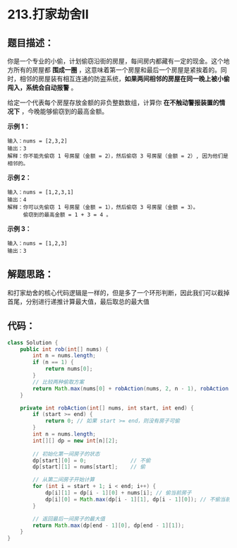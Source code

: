 # 213.打家劫舍II

## 题目描述：

你是一个专业的小偷，计划偷窃沿街的房屋，每间房内都藏有一定的现金。这个地方所有的房屋都 **围成一圈** ，这意味着第一个房屋和最后一个房屋是紧挨着的。同时，相邻的房屋装有相互连通的防盗系统，**如果两间相邻的房屋在同一晚上被小偷闯入，系统会自动报警** 。

给定一个代表每个房屋存放金额的非负整数数组，计算你 **在不触动警报装置的情况下** ，今晚能够偷窃到的最高金额。

 

**示例 1：**

```
输入：nums = [2,3,2]
输出：3
解释：你不能先偷窃 1 号房屋（金额 = 2），然后偷窃 3 号房屋（金额 = 2）, 因为他们是相邻的。
```

**示例 2：**

```
输入：nums = [1,2,3,1]
输出：4
解释：你可以先偷窃 1 号房屋（金额 = 1），然后偷窃 3 号房屋（金额 = 3）。
     偷窃到的最高金额 = 1 + 3 = 4 。
```

**示例 3：**

```
输入：nums = [1,2,3]
输出：3
```

## 解题思路：

和打家劫舍的核心代码逻辑是一样的，但是多了一个环形判断，因此我们可以截掉首尾，分别进行递推计算最大值，最后取总的最大值

## 代码：

```java
class Solution {
    public int rob(int[] nums) {
        int n = nums.length;
        if (n == 1) {
            return nums[0];
        }
        // 比较两种偷取方案
        return Math.max(nums[0] + robAction(nums, 2, n - 1), robAction(nums, 1, n));
    }

    private int robAction(int[] nums, int start, int end) {
        if (start >= end) {
            return 0; // 如果 start >= end，则没有房子可偷
        }
        int n = nums.length;
        int[][] dp = new int[n][2];
        
        // 初始化第一间房子的状态
        dp[start][0] = 0;              // 不偷
        dp[start][1] = nums[start];    // 偷

        // 从第二间房子开始计算
        for (int i = start + 1; i < end; i++) {
            dp[i][1] = dp[i - 1][0] + nums[i]; // 偷当前房子
            dp[i][0] = Math.max(dp[i - 1][1], dp[i - 1][0]); // 不偷当前房子
        }

        // 返回最后一间房子的最大值
        return Math.max(dp[end - 1][0], dp[end - 1][1]);
    }
}

```

